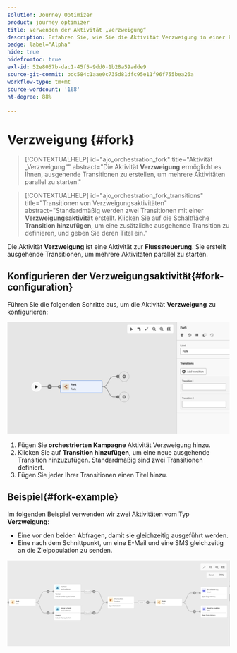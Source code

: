 ```yaml
---
solution: Journey Optimizer
product: journey optimizer
title: Verwenden der Aktivität „Verzweigung“
description: Erfahren Sie, wie Sie die Aktivität Verzweigung in einer koordinierten Kampagne verwenden
badge: label="Alpha"
hide: true
hidefromtoc: true
exl-id: 52e8057b-dac1-45f5-9dd0-1b28a59adde9
source-git-commit: bdc584c1aae0c735d81dfc95e11f96f755bea26a
workflow-type: tm+mt
source-wordcount: '168'
ht-degree: 88%

---
```


# Verzweigung {#fork}

>[!CONTEXTUALHELP]
>id="ajo_orchestration_fork"
>title="Aktivität „Verzweigung“"
>abstract="Die Aktivität **Verzweigung** ermöglicht es Ihnen, ausgehende Transitionen zu erstellen, um mehrere Aktivitäten parallel zu starten."


>[!CONTEXTUALHELP]
>id="ajo_orchestration_fork_transitions"
>title="Transitionen von Verzweigungsaktivitäten"
>abstract="Standardmäßig werden zwei Transitionen mit einer **Verzweigungsaktivität** erstellt. Klicken Sie auf die Schaltfläche **Transition hinzufügen**, um eine zusätzliche ausgehende Transition zu definieren, und geben Sie deren Titel ein."

Die Aktivität **Verzweigung** ist eine Aktivität zur **Flusssteuerung**. Sie erstellt ausgehende Transitionen, um mehrere Aktivitäten parallel zu starten.

## Konfigurieren der Verzweigungsaktivität{#fork-configuration}

Führen Sie die folgenden Schritte aus, um die Aktivität **Verzweigung** zu konfigurieren:

![](../assets/workflow-fork.png)

1. Fügen Sie **orchestrierten Kampagne** Aktivität Verzweigung hinzu.
1. Klicken Sie auf **Transition hinzufügen**, um eine neue ausgehende Transition hinzuzufügen. Standardmäßig sind zwei Transitionen definiert.
1. Fügen Sie jeder Ihrer Transitionen einen Titel hinzu.

## Beispiel{#fork-example}

Im folgenden Beispiel verwenden wir zwei Aktivitäten vom Typ **Verzweigung**:

* Eine vor den beiden Abfragen, damit sie gleichzeitig ausgeführt werden.
* Eine nach dem Schnittpunkt, um eine E-Mail und eine SMS gleichzeitig an die Zielpopulation zu senden.

![](../assets/workflow-fork-example.png)
